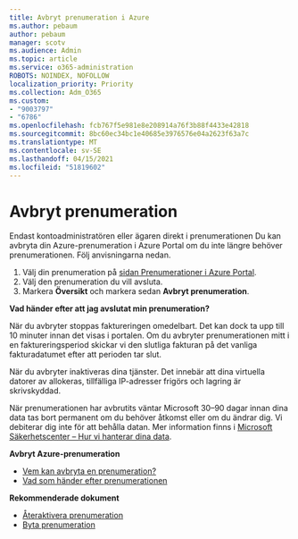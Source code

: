 ```yaml
---
title: Avbryt prenumeration i Azure
ms.author: pebaum
author: pebaum
manager: scotv
ms.audience: Admin
ms.topic: article
ms.service: o365-administration
ROBOTS: NOINDEX, NOFOLLOW
localization_priority: Priority
ms.collection: Adm_O365
ms.custom:
- "9003797"
- "6786"
ms.openlocfilehash: fcb767f5e981e8e208914a76f3b88f4433e42818
ms.sourcegitcommit: 8bc60ec34bc1e40685e3976576e04a2623f63a7c
ms.translationtype: MT
ms.contentlocale: sv-SE
ms.lasthandoff: 04/15/2021
ms.locfileid: "51819602"
---
```

# <a name="cancel-subscription"></a>Avbryt prenumeration

Endast kontoadministratören eller ägaren direkt i prenumerationen Du kan avbryta din Azure-prenumeration i Azure Portal om du inte längre behöver prenumerationen. Följ anvisningarna nedan.

1. Välj din prenumeration på [sidan Prenumerationer i Azure Portal](https://portal.azure.com/#blade/Microsoft_Azure_Billing/SubscriptionsBlade).
2. Välj den prenumeration du vill avsluta.
3. Markera **Översikt** och markera sedan **Avbryt prenumeration**.

**Vad händer efter att jag avslutat min prenumeration?**

När du avbryter stoppas faktureringen omedelbart. Det kan dock ta upp till 10 minuter innan det visas i portalen. Om du avbryter prenumerationen mitt i en faktureringsperiod skickar vi den slutliga fakturan på det vanliga fakturadatumet efter att perioden tar slut.

När du avbryter inaktiveras dina tjänster. Det innebär att dina virtuella datorer av allokeras, tillfälliga IP-adresser frigörs och lagring är skrivskyddad.

När prenumerationen har avbrutits väntar Microsoft 30–90 dagar innan dina data tas bort permanent om du behöver åtkomst eller om du ändrar dig. Vi debiterar dig inte för att behålla datan. Mer information finns i [Microsoft Säkerhetscenter – Hur vi hanterar dina data](https://go.microsoft.com/fwLink/p/?LinkID=822930&clcid=0x409).

**Avbryt Azure-prenumeration**

- [Vem kan avbryta en prenumeration?](https://docs.microsoft.com/azure/billing/billing-how-to-cancel-azure-subscription?WT.mc_id=Portal-Microsoft_Azure_Support#who-can-cancel-a-subscription)
- [Vad som händer efter prenumerationen](https://docs.microsoft.com/azure/billing/billing-how-to-cancel-azure-subscription?WT.mc_id=Portal-Microsoft_Azure_Support#what-happens-after-i-cancel-my-subscription)

**Rekommenderade dokument**

- [Återaktivera prenumeration](https://docs.microsoft.com/azure/billing/billing-how-to-cancel-azure-subscription?WT.mc_id=Portal-Microsoft_Azure_Support#reactivate-subscription)
- [Byta prenumeration](https://docs.microsoft.com/azure/billing/billing-how-to-switch-azure-offer?WT.mc_id=Portal-Microsoft_Azure_Support)